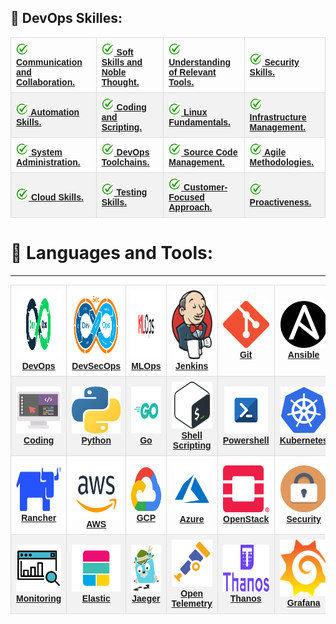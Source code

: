 ## :memo: DevOps Skilles:
<!--- ##### :memo: Communication and Collaboration.
##### :memo: Soft Skills and Noble Thought.
##### :memo: Understanding of Relevant Tools.
##### :memo: Security Skills.
##### :memo: Automation Skills.
##### :memo: Coding and Scripting.
##### :memo: Linux Fundamentals.
##### :memo: Infrastructure Management.
##### :memo: System Administration.
##### :memo: DevOps Toolchains.
##### :memo: Source Code Management.
##### :memo: Agile Methodologies.
##### :memo: Cloud Skills.
##### :memo: Testing Skills.
##### :memo: Customer-Focused Approach.
##### :memo: Proactiveness.
-->

<style>
#skills {
  font-family: Arial, Helvetica, sans-serif;
  border-collapse: collapse;
  width: 100%;
}

#skills td, #skills th {
  border: 1px solid #ddd;
  padding: 8px;
}

#skills tr:nth-child(even){background-color: #f2f2f2;}

#skills td:hover {background-color: #FFFFE0;}

#skills th {
  padding-top: 12px;
  padding-bottom: 12px;
  text-align: left;
  background-color: #04AA6D;
  color: white;
}
</style>

<center>
<table id="skills" width="100%" border="0" cellpadding="0" cellspacing="0">
  <tr>
    <td align="left"><a href="#devops"><img src="images/approve.png" width="20px;" height="20px;" alt="DevOps" /><b> Communication and Collaboration.</b></a></td>
    <td align="left"><a href="#devops"><img src="images/approve.png" width="20px;" height="20px;" alt="DevOps" /><b> Soft Skills and Noble Thought.</b></a></td>
    <td align="left"><a href="#devops"><img src="images/approve.png" width="20px;" height="20px;" alt="DevOps" /><b> Understanding of Relevant Tools.</b></a></td>
    <td align="left"><a href="#devops"><img src="images/approve.png" width="20px;" height="20px;" alt="DevOps" /><b> Security Skills.</b></a></td>    
  </tr>
  <tr>
    <td align="left"><a href="#devops"><img src="images/approve.png" width="20px;" height="20px;" alt="DevOps" /><b>  Automation Skills.</b></a></td>
    <td align="left"><a href="#devops"><img src="images/approve.png" width="20px;" height="20px;" alt="DevOps" /><b> Coding and Scripting.</b></a></td>
    <td align="left"><a href="#devops"><img src="images/approve.png" width="20px;" height="20px;" alt="DevOps" /><b> Linux Fundamentals.</b></a></td>
    <td align="left"><a href="#devops"><img src="images/approve.png" width="20px;" height="20px;" alt="DevOps" /><b> Infrastructure Management.</b></a></td>
  </tr> 
  <tr>
    <td align="left"><a href="#devops"><img src="images/approve.png" width="20px;" height="20px;" alt="DevOps" /><b> System Administration.</b></a></td>
    <td align="left"><a href="#devops"><img src="images/approve.png" width="20px;" height="20px;" alt="DevOps" /><b> DevOps Toolchains.</b></a></td>
    <td align="left"><a href="#devops"><img src="images/approve.png" width="20px;" height="20px;" alt="DevOps" /><b> Source Code Management.</b></a></td>
    <td align="left"><a href="#devops"><img src="images/approve.png" width="20px;" height="20px;" alt="DevOps" /><b> Agile Methodologies.</b></a></td>
  </tr>  
  <tr>     
    <td align="left"><a href="#devops"><img src="images/approve.png" width="20px;" height="20px;" alt="DevOps" /><b> Cloud Skills.</b></a></td>
    <td align="left"><a href="#devops"><img src="images/approve.png" width="20px;" height="20px;" alt="DevOps" /><b> Testing Skills.</b></a></td>
    <td align="left"><a href="#devops"><img src="images/approve.png" width="20px;" height="20px;" alt="DevOps" /><b> Customer-Focused Approach.</b></a></td>
    <td align="left"><a href="#devops"><img src="images/approve.png" width="20px;" height="20px;" alt="DevOps" /><b> Proactiveness.</b></a></td>
  </tr>
</table>
</center>


# :memo: Languages and Tools:
****

<center>
<table id="skills" width="100%" border="0" cellpadding="0" cellspacing="0">
  <tr>
    <td align="center"><a href="#devops"><img src="images/devops.svg" width="160px;" height="110px;" alt="DevOps" /><br /><b>DevOps</b></a></td>
    <td align="center"><a href="#devsecops"><img src="images/devsecops.png" width="160px;" height="110px;" alt="DevSecOps" /><br /><b>DevSecOps</b></a></td>
    <td align="center"><a href="#mlops"><img src="images/mlops.png" width="160px;" height="110px;" alt="mlops" /><br /><b>MLOps</b></a></td>
    <td align="center"><a href="#jenkins"><img src="images/jenkins.png" width="100px;" height="110px;" alt="Jenkins"/><br /><b>Jenkins</b></a><br /></td>
    <td align="center"><a href="#git"><img src="images/git.png" width="80px;" height="75px;" alt="Git"/><br /><b>Git</b></a><br /></td>
    <td align="center"><a href="#ansible"><img src="images/ansible.png" width="75px;" height="75px;" alt="Ansible"/><br /><b>Ansible</b></a><br /></td>    
    <td align="center"><a href="#linux"><img src="images/linux.png" width="75x;" height="75px;" alt="Linux"/><br /><b>Linux</b></a><br /></td>
    <td align="center"><a href="#terraform"><img src="images/terraform.png" width="70px;" height="75px;" alt="Terraform"/><br /><b>Terraform</b></a><br /></td>
    <td align="center"><a href="#docker"><img src="images/docker.png" width="90px;" height="75px;" alt="Docker"/><br /><b>Docker</b></a><br /></td> 
  </tr>
  <tr>
    <td align="center"><a href="#coding"><img src="images/coding.png" width="75px;" height="75px;" alt="coding"/><br /><b>Coding</b></a><br /></td>
    <td align="center"><a href="#python"><img src="images/python.png" width="80px;" height="75px;" alt="Python"/><br /><b>Python</b></a><br /></td>
    <td align="center"><a href="#go"><img src="images/Go.png" width="75px;" height="75px;" alt="go"/><br /><b>Go</b></a><br /></td>
    <td align="center"><a href="#shell-scripting"><img src="images/bash.png" width="70px;" height="75px;" alt="Bash"/><br /><b>Shell Scripting</b></a><br /></td>
    <td align="center"><a href="#powershell"><img src="images/powershell.jpg" width="70px;" height="75px;" alt="Powershell"/><br /><b>Powershell</b></a><br /></td>
    <td align="center"><a href="#kubernetes"><img src="images/kubernetes.png" width="75px;" height="75px;" alt="kubernetes"/><br /><b>Kubernetes</b></a><br /></td>
    <td align="center"><a href="#prometheus"><img src="images/prometheus.png" width="75px;" height="75px;" alt="Prometheus"/><br /><b>Prometheus</b></a><br /></td>
    <td align="center"><a href="#mongo"><img src="images/mongo.png" width="75px;" height="75px;" alt="Mongo"/><br /><b>Mongo</b></a><br /></td>
    <td align="center"><a href="#sql"><img src="images/sql.png" width="75px;" height="75px;" alt="sql"/><br /><b>SQL</b></a><br /></td>
  </tr>
  <tr>
    <td align="center"><a href="#rancher"><img src="images/rancher.png" width="120px;" height="70px;" alt="rancher"/><br /><b>Rancher</b></a><br /></td>
    <td align="center"><a href="#aws"><img src="images/aws.png" width="90px;" height="90px;" alt="aws"/><br /><b>AWS</b></a><br /></td>
    <td align="center"><a href="#gcp"><img src="images/gcp.png" width="90px;" height="70px;" alt="gcp"/><br /><b>GCP</b></a><br /></td>
    <td align="center"><a href="#azure"><img src="images/azure.png" width="55px;" height="75px;" alt="azure"/><br /><b>Azure</b></a><br /></td>    
    <td align="center"><a href="#openstack"><img src="images/openstack.png" width="75px;" height="75px;" alt="openstack"/><br /><b>OpenStack</b></a><br /></td>
    <td align="center"><a href="#security"><img src="images/security.png" width="75px;" height="75px;" alt="security"/><br /><b>Security</b></a><br /></td>
    <td align="center"><a href="#puppet"><img src="images/puppet.png" width="75px;" height="75px;" alt="puppet"/><br /><b>Puppet</b></a><br /></td>
    <td align="center"><a href="#openshift"><img src="images/openshift.png" width="75px;" height="75px;" alt="OpenShift"/><br /><b>OpenShift</b></a><br /></td>
    <td align="center"><a href="#dotnetcore"><img src="images/dotnetcore.png" width="75px;" height="75px;" alt="dotnetcore"/><br /><b>DotNetCore</b></a><br /></td>
  </tr>
  <tr>
    <td align="center"><a href="#monitoring"><img src="images/monitoring.png" width="75px;" height="75px;" alt="Monitoring"/><br /><b>Monitoring</b></a><br /></td>
    <td align="center"><a href="#elastic"><img src="images/elastic.png" width="110px;" height="75px;" alt="Elastic"/><br /><b>Elastic</b></a><br /></td>
    <td align="center"><a href="#jaeger"><img src="images/jaeger.png" width="75px;" height="75px;" alt="jaeger"/><br /><b>Jaeger</b></a><br /></td>
    <td align="center"><a href="#otel"><img src="images/otel.png" width="75px;" height="75px;" alt="otel"/><br /><b>Open Telemetry</b></a><br /></td>
    <td align="center"><a href="#thanos"><img src="images/thanos.png" width="100px;" height="75px;" alt="otel"/><br /><b>Thanos</b></a><br /></td>  
    <td align="center"><a href="#grafana"><img src="images/grafana.png" width="100px;" height="90px;" alt="otel"/><br /><b>Grafana</b></a><br /></td>  
    <td align="center"><a href="#java"><img src="images/java.png" width="140px;" height="90px;" alt="java"/><br /><b>Java</b></a><br /></td> 
    <td align="center"><a href="#ado"><img src="images/ado.png" width="140px;" height="90px;" alt="ado"/><br /><b>ADO</b></a><br /></td> 
    <td align="center"><a href="#helm"><img src="images/helm.svg" width="140px;" height="90px;" alt="helm"/><br /><b>Helm</b></a><br /></td> 

  </tr>
</table>
</center>


